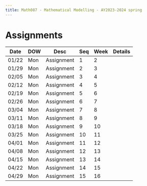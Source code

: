```yaml
---
title: Math087 - Mathematical Modelling - AY2023-2024 spring
---
```


# **Assignments**
  

  | Date  | DOW | Desc       | Seq | Week | Details |
  |-------|-----|------------|-----|------|---------|
  | 01/22 | Mon | Assignment | 1   | 2    |         |
  | 01/29 | Mon | Assignment | 2   | 3    |         |
  | 02/05 | Mon | Assignment | 3   | 4    |         |
  | 02/12 | Mon | Assignment | 4   | 5    |         |
  | 02/19 | Mon | Assignment | 5   | 6    |         |
  | 02/26 | Mon | Assignment | 6   | 7    |         |
  | 03/04 | Mon | Assignment | 7   | 8    |         |
  | 03/11 | Mon | Assignment | 8   | 9    |         |
  | 03/18 | Mon | Assignment | 9   | 10   |         |
  | 03/25 | Mon | Assignment | 10  | 11   |         |
  | 04/01 | Mon | Assignment | 11  | 12   |         |
  | 04/08 | Mon | Assignment | 12  | 13   |         |
  | 04/15 | Mon | Assignment | 13  | 14   |         |
  | 04/22 | Mon | Assignment | 14  | 15   |         |
  | 04/29 | Mon | Assignment | 15  | 16   |         |
